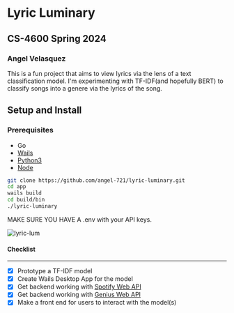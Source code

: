 # Lyric Luminary

## CS-4600 Spring 2024 

### Angel Velasquez
This is a fun project that aims to view lyrics via the lens of a text classification model. I'm experimenting with TF-IDF(and hopefully BERT) to classify songs into a genere via the lyrics of the song. 

## Setup and Install
### Prerequisites
- Go
- [Wails](https://wails.io/)
- [Python3](https://www.python.org/downloads/)
- [Node](https://nodejs.org/en)

```bash
git clone https://github.com/angel-721/lyric-luminary.git
cd app
wails build
cd build/bin
./lyric-luminary
```
MAKE SURE YOU HAVE A .env with your API keys.

![lyric-lum](https://github.com/angel-721/lyric-luminary/assets/75283919/d1b4cb50-0a9e-40a0-ac2e-97c2e6d5cb1b)

#### Checklist
___
 * [x] Prototype a TF-IDF model
 * [x] Create Wails Desktop App for the model
 * [x] Get backend working with [Spotify Web API](https://developer.spotify.com/documentation/web-api)
 * [x] Get backend working with [Genius Web API](https://docs.genius.com/)
 * [x] Make a front end for users to interact with the model(s)
